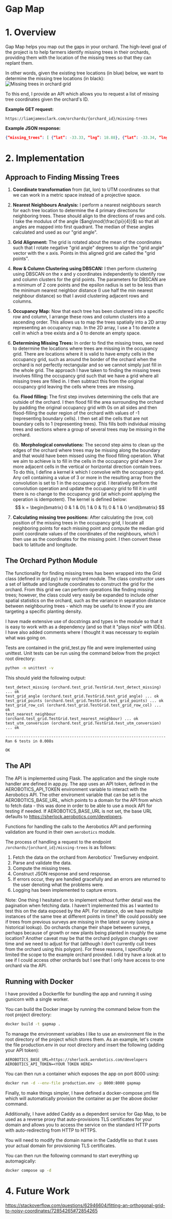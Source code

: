 # Gap Map
# 1. Overview
Gap Map helps you map out the gaps in your orchard. The high-level goal of the project is to help farmers identify missing trees in their orchards, providing them with the location of the missing trees so that they can replant them.

In other words, given the existing tree locations (in blue) below, we want to determine the missing tree locations (in black):
![Missing trees in orchard grid](images/image.png)

To this end, I provide an API which allows you to request a list of missing tree coordinates given the orchard's ID.

**Example GET request:**
```
https://liamjamesclark.com/orchards/{orchard_id}/missing-trees
```

**Example JSON response:**

```json
{“missing_trees”: [ {“lat”: -33.33, “lng”: 18.88}, {“lat”: -33.34, “lng”: 18.89} ]}
```

# 2. Implementation

## Approach to Finding Missing Trees
1. **Coordinate transformation** from (lat, lon) to UTM coordinates so that we can work in a metric space instead of a projective space.

2. **Nearest Neighbours Analysis:** I perform a nearest neighbours search for each tree location to determine the 4 primary directions for neighboring trees. These should align to the directions of rows and cols. I take the modulus of the angle ($ang\mod{\frac{\pi}{4}}$) so that all angles are mapped into first quadrant. The median of these angles calculated and used as our "grid angle".

3. **Grid Alignment:** The grid is rotated about the mean of the coordinates such that I rotate negative "grid angle" degrees to align the "grid angle" vector with the x axis. Points in this aligned grid are called the "grid points".

4. **Row & Column Clustering using DBSCAN:** I then perform clustering using DBSCAN on the x and y coordinates independently to identify row and column clusters for the grid points. The parameters for DBSCAN are a minimum of 2 core points and the epsilon radius is set to be less than the minimum nearest neighbor distance (I use half the min nearest neighbour distance) so that I avoid clustering adjacent rows and columns.

5. **Occupancy Map:** Now that each tree has been clustered into a specific row and column, I arrange these rows and column clusters into a ascending order. This allows us to map the trees spatially into a 2D array representing an occupancy map. In the 2D array, I use a 1 to denote a cell in which a tree exists and a 0 to denote an empty space.

6. **Determining Missing Trees:** In order to find the missing trees, we need to determine the locations where trees are missing in the occupancy grid. There are locations where it is valid to have empty cells in the occupancy grid, such as around the border of the orchard when the orchard is not perfectly rectangular and so we cannot simply just fill in the whole grid. 
The approach I have taken to finding the missing trees involves filling the occupancy grid such that we have a grid where all missing trees are filled in. I then subtract this from the original occupancy grid leaving the cells where trees are missing.

    6a. **Flood filling:** The first step involves determining the cells that are outside of the orchard. I then flood fill the area surrounding the orchard by padding the original occupancy grid with 0s on all sides and then flood-filling the outer region of the orchard with values of -1 (representing boundary cells). I then set all the cells that are not boundary cells to 1 (representing trees). This fills both individual missing trees and sections where a group of several trees may be missing in the orchard.

    6b. **Morphological convolutions:** The second step aims to clean up the edges of the orchard where trees may be missing along the boundary and that would have been missed using the flood filling operation. What we aim to achieve is to fill in the cells in the occupancy grid where 3 or more adjacent cells in the vertical or horizontal direction contain trees. To do this, I define a kernel $k$ which I convolve with the occupancy grid. Any cell containing a value of 3 or more in the resulting array from the convolution is set to 1 in the occupancy grid. I iteratively perform the convolution operation and update the occupancy grid to fill it in until there is no change to the occupancy grid (at which point applying the operation is idempotent). 
    The kernel is defined below:
    $$
    k = \begin{bmatrix}
    0 & 1 & 0\\
    1 & 0 & 1\\
    0 & 1 & 0
    \end{bmatrix}
    $$

7. **Calculating missing tree positions:** After calculating the (row, col) position of the missing trees in the occupancy grid, I locate all neighboring points for each missing point and compute the median grid point coordinate values of the coordinates of the neighbours, which I then use as the coordinates for the missing point. I then convert these back to latitude and longitude.

## The Orchard Python Module

The functionality for finding missing trees has been wrapped into the Grid class (defined in grid.py) in my orchard module. The class constructor uses a set of latitude and longitude coordinates to construct the grid for the orchard. From this grid we can perform operations like finding missing trees; however, the class could very easily be expanded to include other spatial statistics on the orchard, such as the variance in separation distance between neighbouring trees - which may be useful to know if you are targeting a specific planting density. 

I have made extensive use of docstrings and types in the module so that it is easy to work with as a dependency (and so that it "plays nice" with IDEs). I have also added comments where I thought it was necessary to explain what was going on.

Tests are contained in the grid_test.py file and were implemented using unittest. Unit tests can be run using the command below from the project root directory:
```bash
python -m unittest -v
```

This should yield the following output:

```
test_detect_missing (orchard.test_grid.TestGrid.test_detect_missing) ... ok
test_grid_angle (orchard.test_grid.TestGrid.test_grid_angle) ... ok
test_grid_points (orchard.test_grid.TestGrid.test_grid_points) ... ok
test_grid_row_col (orchard.test_grid.TestGrid.test_grid_row_col) ... ok
test_nearest_neighbour (orchard.test_grid.TestGrid.test_nearest_neighbour) ... ok
test_utm_conversion (orchard.test_grid.TestGrid.test_utm_conversion) ... ok

----------------------------------------------------------------------
Ran 6 tests in 0.008s

OK
```

## The API

The API is implemented using Flask. The application and the single route handler are defined in app.py. The app uses an API token, defined in the AEROBOTICS_API_TOKEN environment variable to interact with the Aerobotics API. The other enviroment variable that can be set is the AEROBOTICS_BASE_URL, which points to a domain for the API from which to fetch data - this was done in order to be able to use a mock API for testing if needed. If AEROBOTICS_BASE_URL is not set, the base URL defaults to https://sherlock.aerobotics.com/developers.

Functions for handling the calls to the Aerobotics API and performing validation are found in their own `aerobotics` module.

The process of handling a request to the endpoint `/orchards/{orchard_id}/missing-trees` is as follows:

1. Fetch the data on the orchard from Aerobotics' TreeSurvey endpoint.
2. Parse and validate the data.
3. Compute the missing trees.
4. Construct JSON response and send response.
5. If errors occur, they are handled gracefully and an errors are returned to the user denoting what the problems were.
6. Logging has been implemented to capture errors.

Note:
One thing I hesitated on to implement without further detail was the pagination when fetching data. I haven't implemented this as I wanted to test this on the data exposed by the API. For instance, do we have multiple instances of the same tree at different points in time? We could possibly see if trees from previous surveys are missing in the latest survey (using a historical lookup). Do orchards change their shape between surveys, perhaps because of growth or new plants being planted in roughly the same location? Another caveat may be that the orchard polygon changes over time and we need to adjust for that (although I don't currently cull trees from the orchard using this polygon). For these reasons, I specifically limited the scope to the example orchard provided. I did try
have a look at to see if I could access other orchards but I see that I only have access to one orchard via the API.


## Running with Docker

I have provided a Dockerfile for bundling the app and running it using gunicorn with a single worker.

You can build the Docker image by running the command below from the root project directory:
```bash
docker build -t gapmap .
```

To manage the environment variables I like to use an environment file in the root directory of the project which stores them. As an example, let's create the file production.env in our root directory and insert the following (adding your API token):
```
AEROBOTICS_BASE_URL=https://sherlock.aerobotics.com/developers
AEROBOTICS_API_TOKEN=<YOUR TOKEN HERE>
```


You can then run a container which exposes the app on port 8000 using:
```bash
docker run -d --env-file production.env -p 8000:8000 gapmap
```

Finally, to make things simpler, I have defined a docker-compose.yml file which will automatically provision the container as per the above docker command.

Additionally, I have added Caddy as a dependent service for Gap Map, to be used as a reverse proxy that auto-provisions TLS certificates for your domain and allows you to access the service on the standard HTTP ports with auto-redirecting from HTTP to HTTPS.

You will need to modify the domain name in the Caddyfile so that it uses your actual domain for provisioning TLS certificates.

You can then run the following command to start everything up automagically:

```bash
docker compose up -d
```

# 4. Future Work

https://stackoverflow.com/questions/62946604/fitting-an-orthogonal-grid-to-noisy-coordinates/72854265#72854265